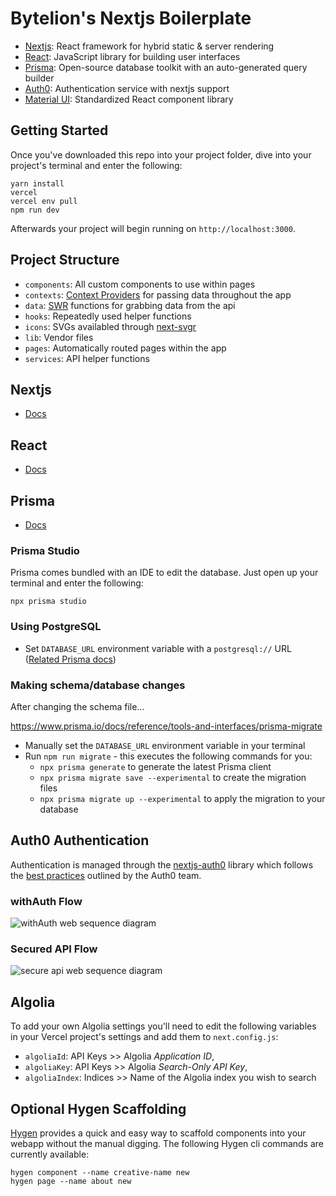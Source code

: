 # Bytelion's Nextjs Boilerplate

* [Nextjs](https://nextjs.org/): React framework for hybrid static & server rendering
* [React](https://reactjs.org/): JavaScript library for building user interfaces
* [Prisma](https://www.prisma.io/): Open-source database toolkit with an auto-generated query builder
* [Auth0](https://github.com/auth0/nextjs-auth0): Authentication service with nextjs support
* [Material UI](https://material-ui.com/): Standardized React component library



## Getting Started

Once you've downloaded this repo into your project folder, dive into your project's terminal and enter the following:

```
yarn install
vercel
vercel env pull
npm run dev
```

Afterwards your project will begin running on `http://localhost:3000`.



## Project Structure

* `components`: All custom components to use within pages
* `contexts`: [Context Providers](https://reactjs.org/docs/context.html) for passing data throughout the app
* `data`: [SWR](https://swr.vercel.app/) functions for grabbing data from the api
* `hooks`: Repeatedly used helper functions
* `icons`: SVGs availabled through [next-svgr](https://www.npmjs.com/package/next-svgr)
* `lib`: Vendor files
* `pages`: Automatically routed pages within the app
* `services`: API helper functions



## Nextjs

* [Docs](https://nextjs.org/docs/getting-started)



## React

* [Docs](https://reactjs.org/docs/getting-started.html)



## Prisma

* [Docs](https://www.prisma.io/docs/)

### Prisma Studio

Prisma comes bundled with an IDE to edit the database. Just open up your terminal and enter the following:

```
npx prisma studio
```

### Using PostgreSQL

* Set `DATABASE_URL` environment variable with a `postgresql://` URL ([Related Prisma docs](https://www.prisma.io/docs/reference/database-connectors/postgresql))

### Making schema/database changes

After changing the schema file...

https://www.prisma.io/docs/reference/tools-and-interfaces/prisma-migrate

* Manually set the `DATABASE_URL` environment variable in your terminal
* Run `npm run migrate` - this executes the following commands for you:
  * `npx prisma generate` to generate the latest Prisma client
  * `npx prisma migrate save --experimental` to create the migration files
  * `npx prisma migrate up --experimental` to apply the migration to your database



## Auth0 Authentication

Authentication is managed through the [nextjs-auth0](https://github.com/auth0/nextjs-auth0) library which follows the [best practices](https://auth0.com/blog/ultimate-guide-nextjs-authentication-auth0/) outlined by the Auth0 team.

### withAuth Flow
![withAuth web sequence diagram](https://cdn.auth0.com/blog/nextjs-authn-auth0/static-site-authentication.png)

### Secured API Flow
![secure api web sequence diagram](https://cdn.auth0.com/blog/nextjs-authn-auth0/static-site-api-calls.png)



## Algolia

To add your own Algolia settings you'll need to edit the following variables in your Vercel project's settings and add them to `next.config.js`:

* `algoliaId`: API Keys >> Algolia _Application ID_,
* `algoliaKey`: API Keys >> Algolia _Search-Only API Key_,
* `algoliaIndex`: Indices >> Name of the Algolia index you wish to search



## Optional Hygen Scaffolding

[Hygen](https://www.hygen.io/templates/) provides a quick and easy way to scaffold components into your webapp without the manual digging. The following Hygen cli commands are currently available:

```
hygen component --name creative-name new
hygen page --name about new
```